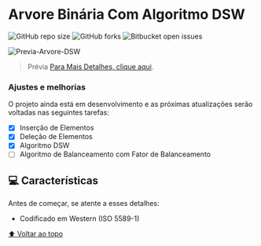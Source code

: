 # Arvore Binária Com Algoritmo DSW

![GitHub repo size](https://img.shields.io/github/repo-size/DanielMelloo/Arvore-Binaria-DSW?style=for-the-badge)
![GitHub forks](https://img.shields.io/github/forks/Orkthi/Domino-game?style=for-the-badge)
![Bitbucket open issues](https://img.shields.io/bitbucket/issues-raw/DanielMelloo/Arvore-Binaria-DSW?style=for-the-badge)

<img src="https://www.macoratti.net/16/05/vbn_arvbin5.png" alt="Previa-Arvore-DSW">

> Prévia
[Para Mais Detalhes, clique aqui](https://danielmelloo.github.io/-portfolio/projetos.html).

### Ajustes e melhorias

O projeto ainda está em desenvolvimento e as próximas atualizações serão voltadas nas seguintes tarefas:

- [x] Inserção de Elementos
- [x] Deleção de Elementos
- [x] Algoritmo DSW
- [ ] Algoritmo de Balanceamento com Fator de Balanceamento

## 💻 Características

Antes de começar, se atente a esses detalhes:

* Codificado em Western (ISO 5589-1)

[⬆ Voltar ao topo](#Arvore-Binaria-DSW)<br>
